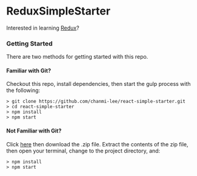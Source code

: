 # ReduxSimpleStarter

Interested in learning [Redux](https://www.udemy.com/react-redux/)?

### Getting Started

There are two methods for getting started with this repo.

#### Familiar with Git?
Checkout this repo, install dependencies, then start the gulp process with the following:

```
> git clone https://github.com/chanmi-lee/react-simple-starter.git
> cd react-simple-starter
> npm install
> npm start
```

#### Not Familiar with Git?
Click [here](https://github.com/chanmi-lee/react-simple-starter) then download the .zip file.  Extract the contents of the zip file, then open your terminal, change to the project directory, and:

```
> npm install
> npm start
```
